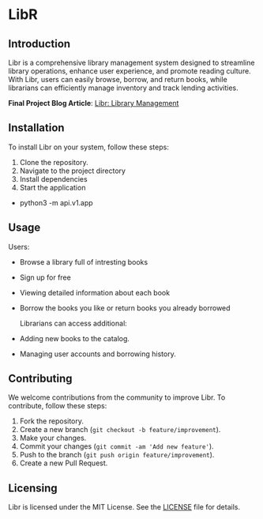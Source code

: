 # LibR

## Introduction

Libr is a comprehensive library management system designed to streamline library operations, enhance user experience, and promote reading culture. With Libr, users can easily browse, borrow, and return books, while librarians can efficiently manage inventory and track lending activities.

**Final Project Blog Article**: [Libr: Library Management](https://www.libr.com/blog)

## Installation

To install Libr on your system, follow these steps:

1. Clone the repository.
2. Navigate to the project directory
3. Install dependencies
4. Start the application
- python3 -m api.v1.app

## Usage
Users:
- Browse a library full of intresting books
- Sign up for free
- Viewing detailed information about each book
- Borrow the books you like or return books you already borrowed

  Librarians can access additional:
- Adding new books to the catalog.
- Managing user accounts and borrowing history.

## Contributing

We welcome contributions from the community to improve Libr. To contribute, follow these steps:

1. Fork the repository.
2. Create a new branch (`git checkout -b feature/improvement`).
3. Make your changes.
4. Commit your changes (`git commit -am 'Add new feature'`).
5. Push to the branch (`git push origin feature/improvement`).
6. Create a new Pull Request.

## Licensing

Libr is licensed under the MIT License. See the [LICENSE](https://github.com/franklinAnozie/LibR/blob/landingPage/LICENSE) file for details.
